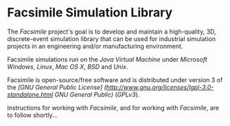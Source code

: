 Facsimile Simulation Library
============================

The _Facsimile_ project's goal is to develop and maintain a high-quality, 3D,
discrete-event simulation library that can be used for industrial simulation
projects in an engineering and/or manufacturing environment.

Facsimile simulations run on the _Java Virtual Machine_ under _Microsoft
Windows_, _Linux_, _Mac OS X_, _BSD_ and _Unix_.

Facsimile is open-source/free software and is distributed under version 3 of
the _[GNU General Public License]
(http://www.gnu.org/licenses/lgpl-3.0-standalone.html GNU General Public)_
(_GPLv3_).

Instructions for working with _Facsimile_, and for working with _Facsimile_,
are to follow shortly...